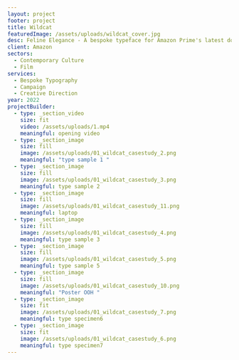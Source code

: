 ```yaml
---
layout: project
footer: project
title: Wildcat
featuredImage: /assets/uploads/wildcat_cover.jpg
desc: Feline Elegance - A bespoke typeface for Amazon Prime's latest documentary
client: Amazon
sectors:
  - Contemporary Culture
  - Film
services:
  - Bespoke Typography
  - Campaign
  - Creative Direction
year: 2022
projectBuilder:
  - type: _section_video
    size: fit
    video: /assets/uploads/1.mp4
    meaningful: opening video
  - type: _section_image
    size: fill
    image: /assets/uploads/01_wildcat_casestudy_2.png
    meaningful: "type sample 1 "
  - type: _section_image
    size: fill
    image: /assets/uploads/01_wildcat_casestudy_3.png
    meaningful: type sample 2
  - type: _section_image
    size: fill
    image: /assets/uploads/01_wildcat_casestudy_11.png
    meaningful: laptop
  - type: _section_image
    size: fill
    image: /assets/uploads/01_wildcat_casestudy_4.png
    meaningful: type sample 3
  - type: _section_image
    size: fill
    image: /assets/uploads/01_wildcat_casestudy_5.png
    meaningful: type sample 5
  - type: _section_image
    size: fill
    image: /assets/uploads/01_wildcat_casestudy_10.png
    meaningful: "Poster OOH "
  - type: _section_image
    size: fit
    image: /assets/uploads/01_wildcat_casestudy_7.png
    meaningful: type specimen6
  - type: _section_image
    size: fit
    image: /assets/uploads/01_wildcat_casestudy_6.png
    meaningful: type specimen7
---
```

